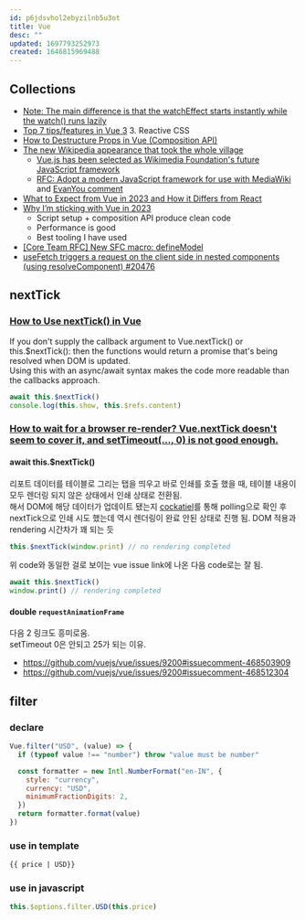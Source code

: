 ```yaml
---
id: p6jdsvhol2ebyzilnb5u3ot
title: Vue
desc: ""
updated: 1697793252973
created: 1646815969488
---
```


## Collections

- [Note: The main difference is that the watchEffect starts instantly while the watch() runs lazily](<https://www.syncfusion.com/blogs/post/vue-composition-api-vs-react-hooks.aspx#:~:text=Note%3A%20The%20main%20difference%20is%20that%20the%20watchEffect%20starts%20instantly%20while%20the%20watch()%20runs%20lazily>)
- [Top 7 tips/features in Vue 3](https://medium.com/@felixdavid12/top-7-tips-features-in-vue-3-7119cee4a918) 3. Reactive CSS
- [How to Destructure Props in Vue (Composition API)](https://dmitripavlutin.com/props-destructure-vue-composition/)
- [The new Wikipedia appearance that took the whole village](https://medium.com/@dlyall/the-new-wikipedia-appearance-that-took-a-whole-village-52637b34a00f)
  - [Vue.js has been selected as Wikimedia Foundation's future JavaScript framework](https://lists.wikimedia.org/hyperkitty/list/wikitech-l@lists.wikimedia.org/thread/SOZREBYR36PUNFZXMIUBVAIOQI4N7PDU/)
  - [RFC: Adopt a modern JavaScript framework for use with MediaWiki](https://phabricator.wikimedia.org/T241180) and [EvanYou comment](https://phabricator.wikimedia.org/T241180#:~:text=Project%20lead%20of%20Vue.js%20here.)
- [What to Expect from Vue in 2023 and How it Differs from React](https://thenewstack.io/vue-2023/)
- [Why I’m sticking with Vue in 2023](https://medium.com/@lindblomdev/why-im-sticking-with-vue-in-2023-d67bce7bc2f4)
  - Script setup + composition API produce clean code
  - Performance is good
  - Best tooling I have used
- [[Core Team RFC] New SFC macro: defineModel](https://github.com/vuejs/rfcs/discussions/503)
- [useFetch triggers a request on the client side in nested components (using resolveComponent) #20476](https://github.com/nuxt/nuxt/issues/20476)

## nextTick

### [How to Use nextTick() in Vue](https://dmitripavlutin.com/vue-next-tick/)

If you don't supply the callback argument to Vue.nextTick() or this.$nextTick(): then the functions would return a promise that's being resolved when DOM is updated.  
Using this with an async/await syntax makes the code more readable than the callbacks approach.

```javascript
await this.$nextTick()
console.log(this.show, this.$refs.content)
```

### [How to wait for a browser re-render? Vue.nextTick doesn't seem to cover it, and setTimeout(..., 0) is not good enough.](https://github.com/vuejs/vue/issues/9200)

#### await this.$nextTick()

리포트 데이터를 테이블로 그리는 탭을 띄우고 바로 인쇄를 호출 했을 때, 테이블 내용이 모두 렌더링 되지 않은 상태에서 인쇄 상태로 전환됨.  
해서 DOM에 해당 데이터가 업데이트 됐는지 [cockatiel](https://github.com/connor4312/cockatiel)를 통해 polling으로 확인 후 nextTick으로 인쇄 시도 했는데 역시 렌더링이 완료 안된 상태로 진행 됨. DOM 적용과 rendering 시간차가 꽤 되는 듯

```javascript
this.$nextTick(window.print) // no rendering completed
```

위 code와 동일한 걸로 보이는 vue issue link에 나온 다음 code로는 잘 됨.

```javascript
await this.$nextTick()
window.print() // rendering completed
```

#### double `requestAnimationFrame`

다음 2 링크도 흥미로움.  
setTimeout 0은 안되고 25가 되는 이유.

- https://github.com/vuejs/vue/issues/9200#issuecomment-468503909
- https://github.com/vuejs/vue/issues/9200#issuecomment-468512304

## filter

### declare

```javascript
Vue.filter("USD", (value) => {
  if (typeof value !== "number") throw "value must be number"

  const formatter = new Intl.NumberFormat("en-IN", {
    style: "currency",
    currency: "USD",
    minimumFractionDigits: 2,
  })
  return formatter.format(value)
})
```

### use in template

```html
{{ price | USD}}
```

### use in javascript

```javascript
this.$options.filter.USD(this.price)
```
